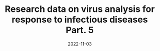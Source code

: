 ---
title:  "Research data on virus analysis for response to infectious diseases Part. 5"
date:   2022-11-03
language: eng
sourceUrl: https://www.google.com
---